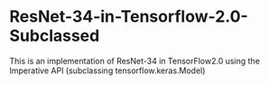 # ResNet-34-in-Tensorflow-2.0-Subclassed
This is an implementation of ResNet-34 in TensorFlow2.0 using the Imperative API (subclassing tensorflow.keras.Model)
